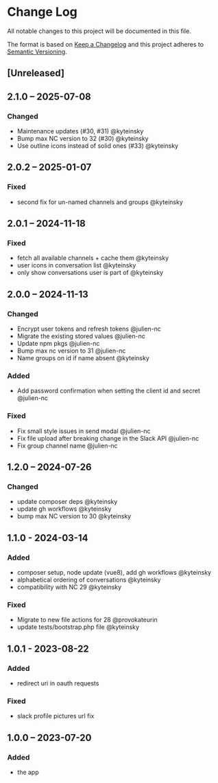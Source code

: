 # Change Log
All notable changes to this project will be documented in this file.

The format is based on [Keep a Changelog](http://keepachangelog.com/)
and this project adheres to [Semantic Versioning](http://semver.org/).

## [Unreleased]

## 2.1.0 – 2025-07-08

### Changed
* Maintenance updates (#30, #31) @kyteinsky
* Bump max NC version to 32 (#30) @kyteinsky
* Use outline icons instead of solid ones (#33) @kyteinsky


## 2.0.2 – 2025-01-07

### Fixed
* second fix for un-named channels and groups @kyteinsky


## 2.0.1 – 2024-11-18

### Fixed
* fetch all available channels + cache them @kyteinsky
* user icons in conversation list @kyteinsky
* only show conversations user is part of @kyteinsky


## 2.0.0 – 2024-11-13

### Changed
* Encrypt user tokens and refresh tokens @julien-nc
* Migrate the existing stored values @julien-nc
* Update npm pkgs @julien-nc
* Bump max nc version to 31 @julien-nc
* Name groups on id if name absent @kyteinsky

### Added
* Add password confirmation when setting the client id and secret @julien-nc

### Fixed
* Fix small style issues in send modal @julien-nc
* Fix file upload after breaking change in the Slack API @julien-nc
* Fix group channel name @julien-nc


## 1.2.0 – 2024-07-26

### Changed
* update composer deps @kyteinsky
* update gh workflows @kyteinsky
* bump max NC version to 30 @kyteinsky


## 1.1.0 - 2024-03-14

### Added

* composer setup, node update (vue8), add gh workflows @kyteinsky
* alphabetical ordering of conversations @kyteinsky
* compatibility with NC 29 @kyteinsky

### Fixed

* Migrate to new file actions for 28 @provokateurin
* update tests/bootstrap.php file @kyteinsky


## 1.0.1 - 2023-08-22

### Added

* redirect uri in oauth requests

### Fixed

* slack profile pictures url fix


## 1.0.0 – 2023-07-20

### Added

* the app
